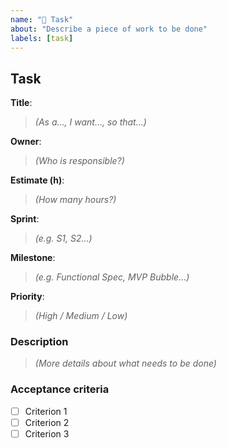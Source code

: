```yaml
---
name: "📝 Task"
about: "Describe a piece of work to be done"
labels: [task]
---
```


## Task

**Title**:  
> _(As a…, I want…, so that…)_

**Owner**:  
> _(Who is responsible?)_

**Estimate (h)**:  
> _(How many hours?)_

**Sprint**:  
> _(e.g. S1, S2…)_

**Milestone**:  
> _(e.g. Functional Spec, MVP Bubble…)_

**Priority**:  
> _(High / Medium / Low)_

### Description
> _(More details about what needs to be done)_

### Acceptance criteria
- [ ] Criterion 1
- [ ] Criterion 2
- [ ] Criterion 3
